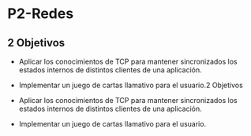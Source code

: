 # P2-Redes

## 2 Objetivos
- Aplicar los conocimientos de TCP para mantener sincronizados los estados internos de
distintos clientes de una aplicación.

- Implementar un juego de cartas llamativo para el usuario.2 Objetivos

- Aplicar los conocimientos de TCP para mantener sincronizados los estados internos de
distintos clientes de una aplicación.

- Implementar un juego de cartas llamativo para el usuario.